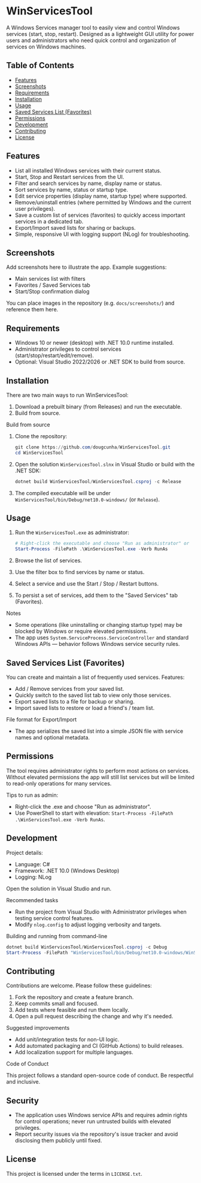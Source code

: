 # WinServicesTool

A Windows Services manager tool to easily view and control Windows services (start, stop, restart). Designed as a lightweight GUI utility for power users and administrators who need quick control and organization of services on Windows machines.

## Table of Contents

- [Features](#features)
- [Screenshots](#screenshots)
- [Requirements](#requirements)
- [Installation](#installation)
- [Usage](#usage)
- [Saved Services List (Favorites)](#saved-services-list-favorites)
- [Permissions](#permissions)
- [Development](#development)
- [Contributing](#contributing)
- [License](#license)

## Features

- List all installed Windows services with their current status.
- Start, Stop and Restart services from the UI.
- Filter and search services by name, display name or status.
- Sort services by name, status or startup type.
- Edit service properties (display name, startup type) where supported.
- Remove/uninstall entries (where permitted by Windows and the current user privileges).
- Save a custom list of services (favorites) to quickly access important services in a dedicated tab.
- Export/Import saved lists for sharing or backups.
- Simple, responsive UI with logging support (NLog) for troubleshooting.

## Screenshots

Add screenshots here to illustrate the app. Example suggestions:

- Main services list with filters
- Favorites / Saved Services tab
- Start/Stop confirmation dialog

You can place images in the repository (e.g. `docs/screenshots/`) and reference them here.

## Requirements

- Windows 10 or newer (desktop) with .NET 10.0 runtime installed.
- Administrator privileges to control services (start/stop/restart/edit/remove).
- Optional: Visual Studio 2022/2026 or .NET SDK to build from source.

## Installation

There are two main ways to run WinServicesTool:

1. Download a prebuilt binary (from Releases) and run the executable.
2. Build from source.

Build from source

1. Clone the repository:

    ```powershell
    git clone https://github.com/dougcunha/WinServicesTool.git
    cd WinServicesTool
    ```

2. Open the solution `WinServicesTool.slnx` in Visual Studio or build with the .NET SDK:

    ```powershell
    dotnet build WinServicesTool/WinServicesTool.csproj -c Release
    ```

3. The compiled executable will be under `WinServicesTool/bin/Debug/net10.0-windows/` (or `Release`).

## Usage

1. Run the `WinServicesTool.exe` as administrator:

    ```powershell
    # Right-click the executable and choose "Run as administrator" or
    Start-Process -FilePath .\WinServicesTool.exe -Verb RunAs
    ```

2. Browse the list of services.
3. Use the filter box to find services by name or status.
4. Select a service and use the Start / Stop / Restart buttons.
5. To persist a set of services, add them to the "Saved Services" tab (Favorites).

Notes

- Some operations (like uninstalling or changing startup type) may be blocked by Windows or require elevated permissions.
- The app uses `System.ServiceProcess.ServiceController` and standard Windows APIs — behavior follows Windows service security rules.

## Saved Services List (Favorites)

You can create and maintain a list of frequently used services. Features:

- Add / Remove services from your saved list.
- Quickly switch to the saved list tab to view only those services.
- Export saved lists to a file for backup or sharing.
- Import saved lists to restore or load a friend's / team list.

File format for Export/Import

- The app serializes the saved list into a simple JSON file with service names and optional metadata.

## Permissions

The tool requires administrator rights to perform most actions on services. Without elevated permissions the app will still list services but will be limited to read-only operations for many services.

Tips to run as admin:

- Right-click the .exe and choose "Run as administrator".
- Use PowerShell to start with elevation: `Start-Process -FilePath .\WinServicesTool.exe -Verb RunAs`.

## Development

Project details:

- Language: C#
- Framework: .NET 10.0 (Windows Desktop)
- Logging: NLog

Open the solution in Visual Studio and run.

Recommended tasks

- Run the project from Visual Studio with Administrator privileges when testing service control features.
- Modify `nlog.config` to adjust logging verbosity and targets.

Building and running from command-line

```powershell
dotnet build WinServicesTool/WinServicesTool.csproj -c Debug
Start-Process -FilePath "WinServicesTool/bin/Debug/net10.0-windows/WinServicesTool.exe" -Verb RunAs
```

## Contributing

Contributions are welcome. Please follow these guidelines:

1. Fork the repository and create a feature branch.
2. Keep commits small and focused.
3. Add tests where feasible and run them locally.
4. Open a pull request describing the change and why it's needed.

Suggested improvements

- Add unit/integration tests for non-UI logic.
- Add automated packaging and CI (GitHub Actions) to build releases.
- Add localization support for multiple languages.

Code of Conduct

This project follows a standard open-source code of conduct. Be respectful and inclusive.

## Security

- The application uses Windows service APIs and requires admin rights for control operations; never run untrusted builds with elevated privileges.
- Report security issues via the repository's issue tracker and avoid disclosing them publicly until fixed.

## License

This project is licensed under the terms in `LICENSE.txt`.
